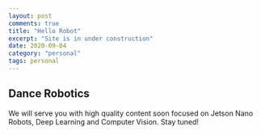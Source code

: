 ```yaml
---
layout: post
comments: true
title: "Hello Robot"
excerpt: "Site is in under construction"
date: 2020-09-04
category: "personal"
tags: personal
---
```



## Dance Robotics
We will serve you with high quality content soon focused on Jetson Nano Robots, Deep Learning and Computer Vision. Stay tuned!

